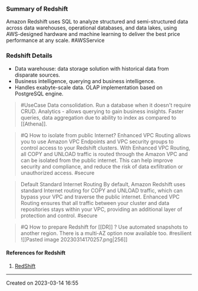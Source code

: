 ### Summary of Redshift
Amazon Redshift uses SQL to analyze structured and semi-structured data across data warehouses, operational databases, and data lakes, using AWS-designed hardware and machine learning to deliver the best price performance at any scale. #AWSService 
### Redshift Details
* Data warehouse: data storage solution with historical data from disparate sources.
* Business intelligence, querying and business intelligence.
* Handles exabyte-scale data. OLAP implementation based on PostgreSQL engine.
> #UseCase 
	Data consolidation. Run a database when it doesn't require CRUD.
	Analytics - allows querying to gain business insights.
	Faster queries, data aggregation due to ability to index as compared to [[Athena]].

> #Q How to isolate from public Internet?
Enhanced VPC Routing allows you to use Amazon VPC Endpoints and VPC security groups to control access to your Redshift clusters. With Enhanced VPC Routing, all COPY and UNLOAD traffic is routed through the Amazon VPC and can be isolated from the public internet. This can help improve security and compliance, and reduce the risk of data exfiltration or unauthorized access. #secure 

> Default Standard Internet Routing
By default, Amazon Redshift uses standard Internet routing for COPY and UNLOAD traffic, which can bypass your VPC and traverse the public internet. Enhanced VPC Routing ensures that all traffic between your cluster and data repositories stays within your VPC, providing an additional layer of protection and control. #secure 


> #Q How to prepare Redshift for [[DR]] ?
>  Use automated snapshots to another region. 
> There is a multi-AZ option now available too. #resilient 
> 	![[Pasted image 20230314170257.png|256]]
#### References for Redshift
1. [RedShift](https://aws.amazon.com/redshift/)

---
Created on 2023-03-14 16:55

